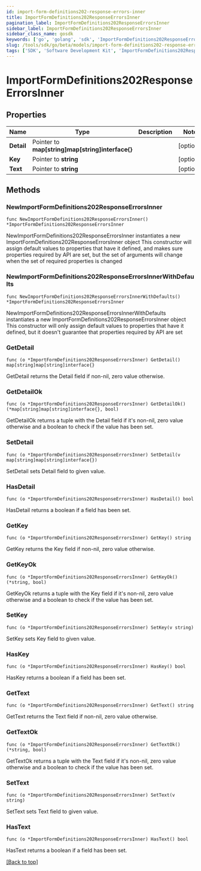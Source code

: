 ```yaml
---
id: import-form-definitions202-response-errors-inner
title: ImportFormDefinitions202ResponseErrorsInner
pagination_label: ImportFormDefinitions202ResponseErrorsInner
sidebar_label: ImportFormDefinitions202ResponseErrorsInner
sidebar_class_name: gosdk
keywords: ['go', 'golang', 'sdk', 'ImportFormDefinitions202ResponseErrorsInner'] 
slug: /tools/sdk/go/beta/models/import-form-definitions202-response-errors-inner
tags: ['SDK', 'Software Development Kit', 'ImportFormDefinitions202ResponseErrorsInner']
---
```


# ImportFormDefinitions202ResponseErrorsInner

## Properties

Name | Type | Description | Notes
------------ | ------------- | ------------- | -------------
**Detail** | Pointer to **map[string]map[string]interface{}** |  | [optional] 
**Key** | Pointer to **string** |  | [optional] 
**Text** | Pointer to **string** |  | [optional] 

## Methods

### NewImportFormDefinitions202ResponseErrorsInner

`func NewImportFormDefinitions202ResponseErrorsInner() *ImportFormDefinitions202ResponseErrorsInner`

NewImportFormDefinitions202ResponseErrorsInner instantiates a new ImportFormDefinitions202ResponseErrorsInner object
This constructor will assign default values to properties that have it defined,
and makes sure properties required by API are set, but the set of arguments
will change when the set of required properties is changed

### NewImportFormDefinitions202ResponseErrorsInnerWithDefaults

`func NewImportFormDefinitions202ResponseErrorsInnerWithDefaults() *ImportFormDefinitions202ResponseErrorsInner`

NewImportFormDefinitions202ResponseErrorsInnerWithDefaults instantiates a new ImportFormDefinitions202ResponseErrorsInner object
This constructor will only assign default values to properties that have it defined,
but it doesn't guarantee that properties required by API are set

### GetDetail

`func (o *ImportFormDefinitions202ResponseErrorsInner) GetDetail() map[string]map[string]interface{}`

GetDetail returns the Detail field if non-nil, zero value otherwise.

### GetDetailOk

`func (o *ImportFormDefinitions202ResponseErrorsInner) GetDetailOk() (*map[string]map[string]interface{}, bool)`

GetDetailOk returns a tuple with the Detail field if it's non-nil, zero value otherwise
and a boolean to check if the value has been set.

### SetDetail

`func (o *ImportFormDefinitions202ResponseErrorsInner) SetDetail(v map[string]map[string]interface{})`

SetDetail sets Detail field to given value.

### HasDetail

`func (o *ImportFormDefinitions202ResponseErrorsInner) HasDetail() bool`

HasDetail returns a boolean if a field has been set.

### GetKey

`func (o *ImportFormDefinitions202ResponseErrorsInner) GetKey() string`

GetKey returns the Key field if non-nil, zero value otherwise.

### GetKeyOk

`func (o *ImportFormDefinitions202ResponseErrorsInner) GetKeyOk() (*string, bool)`

GetKeyOk returns a tuple with the Key field if it's non-nil, zero value otherwise
and a boolean to check if the value has been set.

### SetKey

`func (o *ImportFormDefinitions202ResponseErrorsInner) SetKey(v string)`

SetKey sets Key field to given value.

### HasKey

`func (o *ImportFormDefinitions202ResponseErrorsInner) HasKey() bool`

HasKey returns a boolean if a field has been set.

### GetText

`func (o *ImportFormDefinitions202ResponseErrorsInner) GetText() string`

GetText returns the Text field if non-nil, zero value otherwise.

### GetTextOk

`func (o *ImportFormDefinitions202ResponseErrorsInner) GetTextOk() (*string, bool)`

GetTextOk returns a tuple with the Text field if it's non-nil, zero value otherwise
and a boolean to check if the value has been set.

### SetText

`func (o *ImportFormDefinitions202ResponseErrorsInner) SetText(v string)`

SetText sets Text field to given value.

### HasText

`func (o *ImportFormDefinitions202ResponseErrorsInner) HasText() bool`

HasText returns a boolean if a field has been set.


[[Back to top]](#) 


